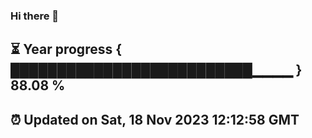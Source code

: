 ### Hi there 👋
⏳ Year progress { ██████████████████████████▁▁▁▁ } 88.08 %
---
⏰ Updated on Sat, 18 Nov 2023 12:12:58 GMT
---
